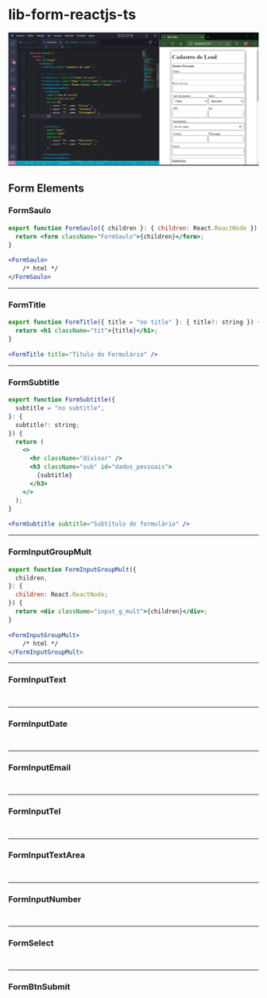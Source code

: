 # lib-form-reactjs-ts

![banner](./src/images/banner.png)

## Form Elements

### FormSaulo

```jsx
export function FormSaulo({ children }: { children: React.ReactNode }) {
  return <form className="FormSaulo">{children}</form>;
}
```

```jsx
<FormSaulo>
    /* html */
</FormSaulo>
```

<hr>

### FormTitle

```jsx
export function FormTitle({ title = "no title" }: { title?: string }) {
  return <h1 className="tit">{title}</h1>;
}
```

```jsx
<FormTitle title="Título do Formulário" />
```

<hr>

### FormSubtitle

```jsx
export function FormSubtitle({
  subtitle = "no subtitle",
}: {
  subtitle?: string;
}) {
  return (
    <>
      <hr className="divisor" />
      <h3 className="sub" id="dados_pessoais">
        {subtitle}
      </h3>
    </>
  );
}
```

```jsx
<FormSubtitle subtitle="Subtítulo do formulário" />
```

<hr>

### FormInputGroupMult

```jsx
export function FormInputGroupMult({
  children,
}: {
  children: React.ReactNode;
}) {
  return <div className="input_g_mult">{children}</div>;
}
```

```jsx
<FormInputGroupMult>
    /* html */
</FormInputGroupMult>
```

<hr>

### FormInputText

```jsx

```

```jsx

```

<hr>

### FormInputDate

```jsx

```

```jsx

```

<hr>

### FormInputEmail

```jsx

```

```jsx

```

<hr>

### FormInputTel

```jsx

```

```jsx

```

<hr>

### FormInputTextArea

```jsx

```

```jsx

```

<hr>

### FormInputNumber

```jsx

```

```jsx

```

<hr>

### FormSelect

```jsx

```

```jsx

```

<hr>

### FormBtnSubmit

```jsx

```
